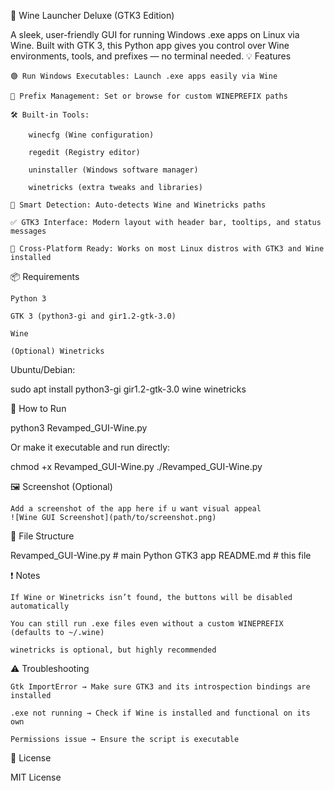 🍷 Wine Launcher Deluxe (GTK3 Edition)

A sleek, user-friendly GUI for running Windows .exe apps on Linux via Wine. Built with GTK 3, this Python app gives you control over Wine environments, tools, and prefixes — no terminal needed.
💡 Features

    🟢 Run Windows Executables: Launch .exe apps easily via Wine

    📁 Prefix Management: Set or browse for custom WINEPREFIX paths

    🛠️ Built-in Tools:

        winecfg (Wine configuration)

        regedit (Registry editor)

        uninstaller (Windows software manager)

        winetricks (extra tweaks and libraries)

    🧠 Smart Detection: Auto-detects Wine and Winetricks paths

    ✅ GTK3 Interface: Modern layout with header bar, tooltips, and status messages

    🔄 Cross-Platform Ready: Works on most Linux distros with GTK3 and Wine installed

📦 Requirements

    Python 3

    GTK 3 (python3-gi and gir1.2-gtk-3.0)

    Wine

    (Optional) Winetricks

Ubuntu/Debian:

sudo apt install python3-gi gir1.2-gtk-3.0 wine winetricks

🚀 How to Run

python3 Revamped_GUI-Wine.py

Or make it executable and run directly:

chmod +x Revamped_GUI-Wine.py
./Revamped_GUI-Wine.py

🖼️ Screenshot (Optional)

    Add a screenshot of the app here if u want visual appeal
    ![Wine GUI Screenshot](path/to/screenshot.png)

🧩 File Structure

Revamped_GUI-Wine.py   # main Python GTK3 app
README.md              # this file

❗ Notes

    If Wine or Winetricks isn’t found, the buttons will be disabled automatically

    You can still run .exe files even without a custom WINEPREFIX (defaults to ~/.wine)

    winetricks is optional, but highly recommended

⚠️ Troubleshooting

    Gtk ImportError → Make sure GTK3 and its introspection bindings are installed

    .exe not running → Check if Wine is installed and functional on its own

    Permissions issue → Ensure the script is executable

📜 License

MIT License